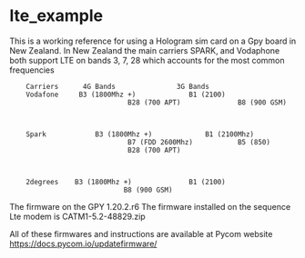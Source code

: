 # lte_example

This is a working reference for  using a Hologram sim card on a Gpy board in New Zealand.
In New Zealand the main carriers SPARK, and Vodaphone both support LTE on bands 3, 7, 28 which accounts for the most common frequencies 

		Carriers	  4G Bands	             3G Bands
		Vodafone	 B3 (1800Mhz +)             B1 (2100)
                                 B28 (700 APT)              B8 (900 GSM)
	                                                                    

                                                                           
		Spark	         B3 (1800Mhz +)             B1 (2100Mhz)
                                 B7 (FDD 2600Mhz)           B5 (850)
                                 B28 (700 APT)
	                                                                       

                                                                               
		2degrees	B3 (1800Mhz +)	            B1 (2100) 
							    B8 (900 GSM)


The firmware on the GPY  1.20.2.r6
The firmware installed on the sequence Lte modem is CATM1-5.2-48829.zip

All of these firmwares and instructions are available at Pycom website https://docs.pycom.io/updatefirmware/ 


                                                                            

